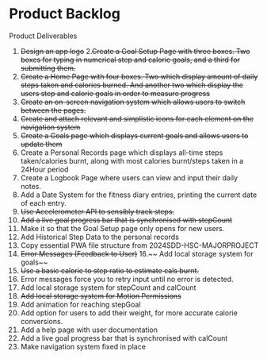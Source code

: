 # Product Backlog
Product Deliverables
1. ~~Design an app logo~~
2.~~Create a Goal Setup Page with three boxes. Two boxes for typing in numerical step and calorie goals, and a third for submitting them.~~ 
3. ~~Create a Home Page with four boxes. Two which display amount of daily steps taken and calories burned. And another two which display the users step and calorie goals in order to measure progress~~
4. ~~Create an on-screen navigation system which allows users to switch between the pages.~~
5. ~~Create and attach relevant and simplistic icons for each element on the navigation system~~
6. ~~Create a Goals page which displays current goals and allows users to update them~~
7. Create a Personal Records page which displays all-time steps taken/calories burnt, along with most calories burnt/steps taken in a 24Hour period
8. Create a Logbook Page where users can view and input their daily notes. 
9. Add a Date System for the fitness diary entries, printing the current date of each entry.
10. ~~Use Accelerometer API to sensibly track steps.~~
11. ~~Add a live goal progress bar that is synchronised with stepCount~~
12. Make it so that the Goal Setup page only opens for new users.
13. Add Historical Step Data to the personal records 
14. Copy essential PWA file structure from 2024SDD-HSC-MAJORPROJECT
15. ~~Error Messages (Feedback to User)~~
16.~~ Add local storage system for goals~~
17. ~~Use a basic calorie to step ratio to estimate cals burnt.~~
18. Error messages force you to retry input until no error is detected. 
19. Add local storage system for stepCount and calCount
20. ~~Add local storage system for Motion Permissions~~
21. Add animation for reaching stepGoal
22. Add option for users to add their weight, for more accurate calorie conversions. 
23. Add a help page with user documentation
24. Add a live goal progress bar that is synchronised with calCount
25. Make navigation system fixed in place 


